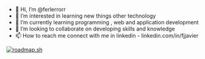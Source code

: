 - 👋 Hi, I’m @ferlerrorr
- 👀 I’m interested in learning new things other technology 
- 🌱 I’m currently learning programming , web and application development
- 💞️ I’m looking to collaborate on developing skills and knowledge
- 📫 How to reach me connect with me in linkedin - linkedin.com/in/fjjavier

<!---
ferlerrorr/ferlerrorr is a ✨ special ✨ repository because its `README.md` (this file) appears on your GitHub profile.
You can click the Preview link to take a look at your changes.
--->

[![roadmap.sh](https://roadmap.sh/card/wide/645340d7b60f0a3ce2fd5e7c?variant=dark)](https://roadmap.sh)
